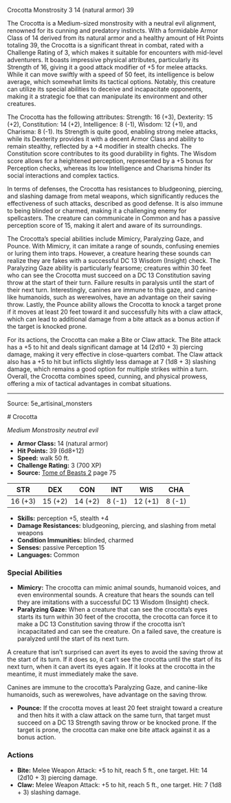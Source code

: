 <MonsterName/>Crocotta</MonsterName>
<CreatureType/>Monstrosity</CreatureType>
<CR/>3</CR>
<AC/>14 (natural armor)</AC>
<HP/>39</HP>
<summary>The Crocotta is a Medium-sized monstrosity with a neutral evil alignment, renowned for its cunning and predatory instincts. With a formidable Armor Class of 14 derived from its natural armor and a healthy amount of Hit Points totaling 39, the Crocotta is a significant threat in combat, rated with a Challenge Rating of 3, which makes it suitable for encounters with mid-level adventurers. It boasts impressive physical attributes, particularly its Strength of 16, giving it a good attack modifier of +5 for melee attacks. While it can move swiftly with a speed of 50 feet, its intelligence is below average, which somewhat limits its tactical options. Notably, this creature can utilize its special abilities to deceive and incapacitate opponents, making it a strategic foe that can manipulate its environment and other creatures.</summary>

<detail>

The Crocotta has the following attributes: Strength: 16 (+3), Dexterity: 15 (+2), Constitution: 14 (+2), Intelligence: 8 (-1), Wisdom: 12 (+1), and Charisma: 8 (-1). Its Strength is quite good, enabling strong melee attacks, while its Dexterity provides it with a decent Armor Class and ability to remain stealthy, reflected by a +4 modifier in stealth checks. The Constitution score contributes to its good durability in fights. The Wisdom score allows for a heightened perception, represented by a +5 bonus for Perception checks, whereas its low Intelligence and Charisma hinder its social interactions and complex tactics.

In terms of defenses, the Crocotta has resistances to bludgeoning, piercing, and slashing damage from metal weapons, which significantly reduces the effectiveness of such attacks, described as good defense. It is also immune to being blinded or charmed, making it a challenging enemy for spellcasters. The creature can communicate in Common and has a passive perception score of 15, making it alert and aware of its surroundings.

The Crocotta’s special abilities include Mimicry, Paralyzing Gaze, and Pounce. With Mimicry, it can imitate a range of sounds, confusing enemies or luring them into traps. However, a creature hearing these sounds can realize they are fakes with a successful DC 13 Wisdom (Insight) check. The Paralyzing Gaze ability is particularly fearsome; creatures within 30 feet who can see the Crocotta must succeed on a DC 13 Constitution saving throw at the start of their turn. Failure results in paralysis until the start of their next turn. Interestingly, canines are immune to this gaze, and canine-like humanoids, such as werewolves, have an advantage on their saving throw. Lastly, the Pounce ability allows the Crocotta to knock a target prone if it moves at least 20 feet toward it and successfully hits with a claw attack, which can lead to additional damage from a bite attack as a bonus action if the target is knocked prone.

For its actions, the Crocotta can make a Bite or Claw attack. The Bite attack has a +5 to hit and deals significant damage at 14 (2d10 + 3) piercing damage, making it very effective in close-quarters combat. The Claw attack also has a +5 to hit but inflicts slightly less damage at 7 (1d8 + 3) slashing damage, which remains a good option for multiple strikes within a turn. Overall, the Crocotta combines speed, cunning, and physical prowess, offering a mix of tactical advantages in combat situations.</detail>



---

Source: 5e_artisinal_monsters

<statblock>
# Crocotta

*Medium* *Monstrosity* *neutral evil*

- **Armor Class:** 14 (natural armor)
- **Hit Points:** 39 (6d8+12)
- **Speed:** walk 50 ft.
- **Challenge Rating:** 3 (700 XP)
- **Source:** [Tome of Beasts 2](https://koboldpress.com/kpstore/product/tome-of-beasts-2-for-5th-edition) page 75

| STR | DEX | CON | INT | WIS | CHA |
| --- | --- | --- | --- | --- | --- |
| 16 (+3) | 15 (+2) | 14 (+2) | 8 (-1) | 12 (+1) | 8 (-1) |

- **Skills:** perception +5, stealth +4
- **Damage Resistances:** bludgeoning, piercing, and slashing from metal weapons
- **Condition Immunities:** blinded, charmed
- **Senses:** passive Perception 15
- **Languages:** Common

### Special Abilities

- **Mimicry:** The crocotta can mimic animal sounds, humanoid voices, and even environmental sounds. A creature that hears the sounds can tell they are imitations with a successful DC 13 Wisdom (Insight) check.
- **Paralyzing Gaze:** When a creature that can see the crocotta’s eyes starts its turn within 30 feet of the crocotta, the crocotta can force it to make a DC 13 Constitution saving throw if the crocotta isn’t incapacitated and can see the creature. On a failed save, the creature is paralyzed until the start of its next turn.

A creature that isn’t surprised can avert its eyes to avoid the saving throw at the start of its turn. If it does so, it can’t see the crocotta until the start of its next turn, when it can avert its eyes again. If it looks at the crocotta in the meantime, it must immediately make the save.

Canines are immune to the crocotta’s Paralyzing Gaze, and canine-like humanoids, such as werewolves, have advantage on the saving throw.
- **Pounce:** If the crocotta moves at least 20 feet straight toward a creature and then hits it with a claw attack on the same turn, that target must succeed on a DC 13 Strength saving throw or be knocked prone. If the target is prone, the crocotta can make one bite attack against it as a bonus action.

### Actions

- **Bite:** Melee Weapon Attack: +5 to hit, reach 5 ft., one target. Hit: 14 (2d10 + 3) piercing damage.
- **Claw:** Melee Weapon Attack: +5 to hit, reach 5 ft., one target. Hit: 7 (1d8 + 3) slashing damage.


</statblock>


